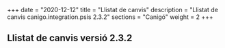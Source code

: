 +++
date        = "2020-12-12"
title       = "Llistat de canvis"
description = "Llistat de canvis canigo.integration.psis 2.3.2"
sections    = "Canigó"
weight		= 2
+++

## Llistat de canvis versió 2.3.2


